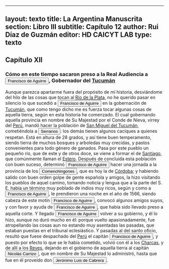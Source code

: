 
---
layout: texto
title: La Argentina Manuscrita
section: Libro III
subtitle: Capítulo 12
author: Rui Díaz de Guzmán
editor: HD CAICYT LAB
type: texto
---

## Capítulo XII
### Cómo en este tiempo sacaron preso a la Real Audiencia a <button class="balloon" data-balloon-pos="up" data-balloon-length="large" data-balloon="conqueror,explorer,colonizer">Francisco de Aguirre</button>, Gobernador del <a href="https://recogito.pelagios.org/document/wzqxhk0h3vpikm/part/1/edit#e1a41c76-692f-49a5-bc05-6580ad4b277a" target="_blank">Tucumán</a>


Aunque parezca apartarme fuera del propósito de mi historia, desviándome del hilo de las cosas que tocan al <a href="https://recogito.pelagios.org/document/wzqxhk0h3vpikm/part/1/edit#97ff3bad-b037-4f96-ab3a-775d74b7bf8a" target="_blank">Río de la Plata</a>, no he querido pasar en silencio lo que sucedió a <button class="balloon" data-balloon-pos="up" data-balloon-length="large" data-balloon="conqueror,explorer,colonizer">Francisco de Aguirre</button> en la gobernación de <a href="https://recogito.pelagios.org/document/wzqxhk0h3vpikm/part/1/edit#f322cc7f-7553-466a-b3c7-2506f93f3ae8" target="_blank">Tucumán</a>, que como tengo dicho me es fuerza tocar algunas cosas de aquella tierra, según en esta historia he comenzado. El cual gobernando aquella provincia en nombre de Su Majestad por el Conde de Nieva, virrey del <a href="https://recogito.pelagios.org/document/wzqxhk0h3vpikm/part/1/edit#3d53ca26-e211-4538-b5af-345c0c8f7095" target="_blank">Perú</a>, mandó hacer la población de <a href="https://recogito.pelagios.org/document/wzqxhk0h3vpikm/part/1/edit#beee93b4-2172-45ed-86ed-75548eda94e5" target="_blank">San Miguel del Tucumán</a>, cometiéndola a <button class="balloon" data-balloon-pos="up" data-balloon-length="large" data-balloon="tribe">Serranos</button>: los demás tienen algunos caciques a quienes respetan. Está en altura de 28 grados, y así tiene buen temperamento, siendo tierra de muchos bosques y arboledas muy crecidas, y pastos convenientes para todo género de ganados. Pasa por este pueblo un pequeño río, que de este y de otros doce, se viene a formar el de <a href="https://recogito.pelagios.org/document/wzqxhk0h3vpikm/part/1/edit#f772c6dc-5f1f-4146-a22e-655c8be7d190" target="_blank">Santiago</a>, que comúnmente llaman el <a href="https://recogito.pelagios.org/document/wzqxhk0h3vpikm/part/1/edit#c2e4b071-905d-4a15-a264-8dbdf2e34e60" target="_blank">Estero</a>. Después de concluida esta población con buen suceso, determinó <button class="balloon" data-balloon-pos="up" data-balloon-length="large" data-balloon="conqueror,explorer,colonizer">Francisco de Aguirre</button> hacer una jornada a la provincia de los <button class="balloon" data-balloon-pos="up" data-balloon-length="large" data-balloon="tribe">Comenchingones</button>, que es hoy la de <a href="https://recogito.pelagios.org/document/wzqxhk0h3vpikm/part/1/edit#62dcf43d-997e-442e-8c4f-281c811da7be" target="_blank">Córdoba</a>; y habiendo salido con buen orden golpe de gente española y amigos, la hizo visitando los pueblos de aquel camino, tomando noticia y lengua que a la parte del S. E. había un término muy poblado de indios muy ricos, según y como a <button class="balloon" data-balloon-pos="up" data-balloon-length="large" data-balloon="conqueror,explorer,colonizer">Francisco de Aguirre</button>, le prendieron una noche en el año de 1566, siendo cabeza de este motín <button class="balloon" data-balloon-pos="up" data-balloon-length="large" data-balloon="conqueror,explorer,colonizer">Francisco de Aguirre</button>, convocó algunos amigos suyos, y con favor y ayuda de <button class="balloon" data-balloon-pos="up" data-balloon-length="large" data-balloon="conqueror,explorer,colonizer">Francisco de Aguirre</button>, que había sido llevado preso a aquella corte. Y llegado <button class="balloon" data-balloon-pos="up" data-balloon-length="large" data-balloon="conqueror,explorer,colonizer">Francisco de Aguirre</button> volver a su gobierno, y él lo hizo, aunque no duró mucho en él: porque vuelto apasionadamente, fue atropellando las cosas aun no estando muy asentadas las pasadas, que estaban puestas en el tribunal eclesiástico. Y pasadas al del santo oficio, resultó que fuese despachado del <a href="https://recogito.pelagios.org/document/wzqxhk0h3vpikm/part/1/edit#fc2aa683-c55c-4a17-acbb-f71298bf6483" target="_blank">Perú</a> el capitán <button class="balloon" data-balloon-pos="up" data-balloon-length="large" data-balloon="conqueror,explorer,colonizer">Francisco de Aguirre</button>, y puesto por efecto lo que se le había cometido, volvió con él a los <a href="https://recogito.pelagios.org/document/wzqxhk0h3vpikm/part/1/edit#4dbe6a85-89d7-4eac-8887-4aa105ce10ff" target="_blank">Charcas</a>, y de allí a los <a href="https://recogito.pelagios.org/document/wzqxhk0h3vpikm/part/1/edit#6c408783-e89c-4760-b925-201ce5c81328" target="_blank">Reyes</a>, dejando en el gobierno de aquella tierra al capitán <button class="balloon" data-balloon-pos="up" data-balloon-length="large" data-balloon="person">Nicolás Carrizo</button>, que en nombre de Su Majestad lo administró, hasta que fue en él proveído don <button class="balloon" data-balloon-pos="up" data-balloon-length="large" data-balloon="person">Jerónimo Luis de Cabrera</button>.